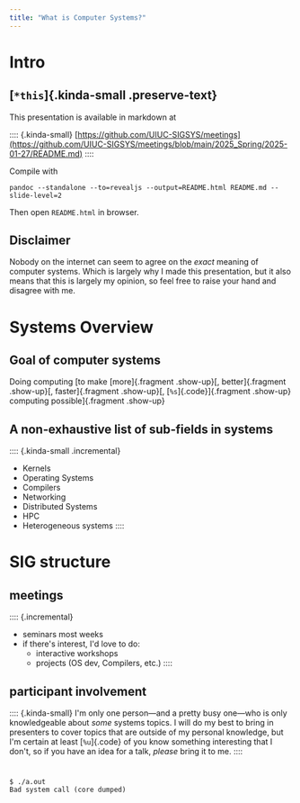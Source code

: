 ```yaml
---
title: "What is Computer Systems?"
---
```


# Intro

<style>
.kinda-small {
  font-size: 80%;
}
.preserve-text {
  text-transform: none;
}
.code {
  background-color: black;
  color: darkgrey;
}
</style>

## [`*this`]{.kinda-small .preserve-text}

This presentation is available in markdown at

:::: {.kinda-small}
[https://github.com/UIUC-SIGSYS/meetings](https://github.com/UIUC-SIGSYS/meetings/blob/main/2025_Spring/2025-01-27/README.md)
::::

Compile with

```
pandoc --standalone --to=revealjs --output=README.html README.md --slide-level=2
```

Then open `README.html` in browser.

## Disclaimer

Nobody on the internet can seem to agree on the *exact* meaning of computer systems. Which is largely why I made this presentation, but it also means that this is largely my opinion, so feel free to raise your hand and disagree with me.

# Systems Overview

## Goal of computer systems

Doing computing [to make [more]{.fragment .show-up}[, better]{.fragment .show-up}[, faster]{.fragment .show-up}[, [`%s`]{.code}]{.fragment .show-up} computing possible]{.fragment .show-up}

## A non‑exhaustive list of sub‑fields in systems

:::: {.kinda-small .incremental}
- Kernels
- Operating Systems
- Compilers
- Networking
- Distributed Systems
- HPC
- Heterogeneous systems
::::

# SIG structure

## meetings

:::: {.incremental}
- seminars most weeks
- if there's interest, I'd love to do:
  - interactive workshops
  - projects (OS dev, Compilers, etc.)
::::

## participant involvement

:::: {.kinda-small}
I'm only one person—and a pretty busy one—who is only knowledgeable about *some* systems topics. I will do my best to bring in presenters to cover topics that are outside of my personal knowledge, but I'm certain at least [`%u`]{.code} of you know something interesting that I don't, so if you have an idea for a talk, *please* bring it to me.
::::

#

```
$ ./a.out
Bad system call (core dumped)
```
